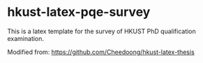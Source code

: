hkust-latex-pqe-survey
==================

This is a latex template for the survey of HKUST PhD qualification examination.

Modified from: https://github.com/Cheedoong/hkust-latex-thesis
